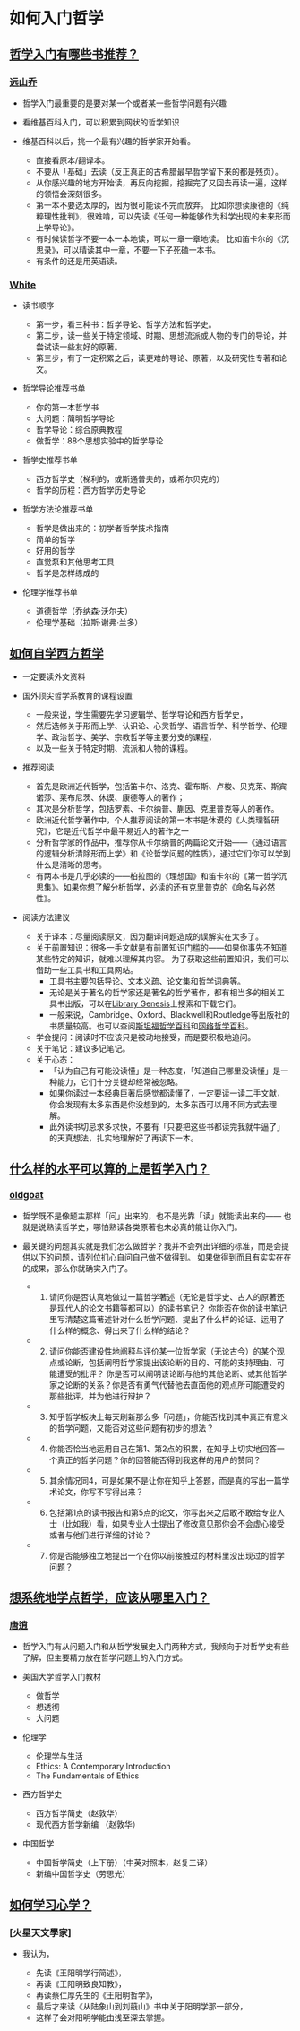 # 如何入门哲学

## [哲学入门有哪些书推荐？][1]

### [远山乔][2]

- 哲学入门最重要的是要对某一个或者某一些哲学问题有兴趣

- 看维基百科入门，可以积累到网状的哲学知识

- 维基百科以后，挑一个最有兴趣的哲学家开始看。
  - 直接看原本/翻译本。
  - 不要从「基础」去读（反正真正的古希腊最早哲学留下来的都是残页）。
  - 从你感兴趣的地方开始读，再反向挖掘，挖掘完了又回去再读一遍，这样的领悟会深刻很多。
  - 第一本不要选太厚的，因为很可能读不完而放弃。
    比如你想读康德的《纯粹理性批判》，很难啃，可以先读《任何一种能够作为科学出现的未来形而上学导论》。
  - 有时候读哲学不要一本一本地读，可以一章一章地读。
    比如笛卡尔的《沉思录》，可以精读其中一章，不要一下子死磕一本书。
  - 有条件的还是用英语读。

### [White][3]

- 读书顺序
  - 第一步，看三种书：哲学导论、哲学方法和哲学史。
  - 第二步，读一些关于特定领域、时期、思想流派或人物的专门的导论，并尝试读一些友好的原著。
  - 第三步，有了一定积累之后，读更难的导论、原著，以及研究性专著和论文。

- 哲学导论推荐书单
  - 你的第一本哲学书
  - 大问题：简明哲学导论
  - 哲学导论：综合原典教程
  - 做哲学：88个思想实验中的哲学导论

- 哲学史推荐书单
  - 西方哲学史（梯利的，或斯通普夫的，或希尔贝克的）
  - 哲学的历程：西方哲学历史导论

- 哲学方法论推荐书单
  - 哲学是做出来的：初学者哲学技术指南
  - 简单的哲学
  - 好用的哲学
  - 直觉泵和其他思考工具
  - 哲学是怎样练成的

- 伦理学推荐书单
  - 道德哲学（乔纳森·沃尔夫）
  - 伦理学基础（拉斯·谢弗·兰多）

## [如何自学西方哲学][4]

- 一定要读外文资料

- 国外顶尖哲学系教育的课程设置
  - 一般来说，学生需要先学习逻辑学、哲学导论和西方哲学史，
  - 然后选修关于形而上学、认识论、心灵哲学、语言哲学、科学哲学、伦理学、政治哲学、美学、宗教哲学等主要分支的课程，
  - 以及一些关于特定时期、流派和人物的课程。

- 推荐阅读
  - 首先是欧洲近代哲学，包括笛卡尔、洛克、霍布斯、卢梭、贝克莱、斯宾诺莎、莱布尼茨、休谟、康德等人的著作；
  - 其次是分析哲学，包括罗素、卡尔纳普、蒯因、克里普克等人的著作。
  - 欧洲近代哲学著作中，个人推荐阅读的第一本书是休谟的《人类理智研究》，它是近代哲学中最平易近人的著作之一
  - 分析哲学家的作品中，推荐你从卡尔纳普的两篇论文开始——《通过语言的逻辑分析清除形而上学》和《论哲学问题的性质》，通过它们你可以学到什么是清晰的思考。
  - 有两本书是几乎必读的——柏拉图的《理想国》和笛卡尔的《第一哲学沉思集》。如果你想了解分析哲学，必读的还有克里普克的《命名与必然性》。

- 阅读方法建议
  - 关于译本：尽量阅读原文，因为翻译问题造成的误解实在太多了。
  - 关于前置知识：很多一手文献是有前置知识门槛的——如果你事先不知道某些特定的知识，就难以理解其内容。
    为了获取这些前置知识，我们可以借助一些工具书和工具网站。
    - 工具书主要包括导论、文本义疏、论文集和哲学词典等。
    - 无论是关于著名的哲学家还是著名的哲学著作，都有相当多的相关工具书出版，可以在[Library Genesis][6]上搜索和下载它们。
    - 一般来说，Cambridge、Oxford、Blackwell和Routledge等出版社的书质量较高。也可以查阅[斯坦福哲学百科][7]和[网络哲学百科][8]。
  - 学会提问：阅读时不应该只是被动地接受，而是要积极地追问。
  - 关于笔记：建议多记笔记。
  - 关于心态：
    - 「认为自己有可能没读懂」是一种态度，「知道自己哪里没读懂」是一种能力，它们十分关键却经常被忽略。
    - 如果你读过一本经典巨著后感觉都读懂了，一定要读一读二手文献，你会发现有太多东西是你没想到的，太多东西可以用不同方式去理解。
    - 此外读书切忌求多求快，不要有「只要把这些书都读完我就牛逼了」的天真想法，扎实地理解好了再读下一本。

## [什么样的水平可以算的上是哲学入门？][5]

### [oldgoat][9]

- 哲学既不是像题主那样「问」出来的，也不是光靠「读」就能读出来的——
  也就是说熟读哲学史，哪怕熟读各类原著也未必真的能让你入门。

- 最关键的问题其实就是我们怎么做哲学？我并不会列出详细的标准，而是会提供以下的问题，请列位扪心自问自己做不做得到。
  如果做得到而且有实实在在的成果，那么你就确实入门了。
   - 1. 请问你是否认真地做过一篇哲学著述（无论是哲学史、古人的原著还是现代人的论文书籍等都可以）的读书笔记？
     你能否在你的读书笔记里写清楚这篇著述针对什么哲学问题、提出了什么样的论证、运用了什么样的概念、得出来了什么样的结论？
   - 2. 请问你能否建设性地阐释与评价某一位哲学家（无论古今）的某个观点或论断，包括阐明哲学家提出该论断的目的、可能的支持理由、可能遭受的批评？
     你是否可以阐明该论断与他的其他论断、或其他哲学家之论断的关系？你是否有勇气代替他去直面他的观点所可能遭受的那些批评，并为他进行辩护？
   - 3. 知乎哲学板块上每天刷新那么多「问题」，你能否找到其中真正有意义的哲学问题，又能否对这些问题有初步的想法？
   - 4. 你能否恰当地运用自己在第1、第2点的积累，在知乎上切实地回答一个真正的哲学问题？你的回答能否得到我这样的用户的赞同？
   - 5. 其余情况同4，可是如果不是让你在知乎上答题，而是真的写出一篇学术论文，你写不写得出来？
   - 6. 包括第1点的读书报告和第5点的论文，你写出来之后敢不敢给专业人士（比如我）看，如果专业人士提出了修改意见那你会不会虚心接受或者与他们进行详细的讨论？
   - 7. 你是否能够独立地提出一个在你以前接触过的材料里没出现过的哲学问题？

## [想系统地学点哲学，应该从哪里入门？][13]

### [唐逍][14]

- 哲学入门有从问题入门和从哲学发展史入门两种方式，我倾向于对哲学史有些了解，但主要精力放在哲学问题上的入门方式。

- 美国大学哲学入门教材
  - 做哲学
  - 想透彻
  - 大问题

- 伦理学
  - 伦理学与生活
  - Ethics: A Contemporary Introduction
  - The Fundamentals of Ethics

- 西方哲学史
  - 西方哲学简史（赵敦华）
  - 现代西方哲学新编 （赵敦华）

- 中国哲学
  - 中国哲学简史（上下册）（中英对照本，赵复三译）
  - 新编中国哲学史（劳思光）

## [如何学习心学？][10]

### [火星天文學家]

- 我认为，
  - 先读《王阳明学行简述》，
  - 再读《王阳明致良知教》，
  - 再读蔡仁厚先生的《王阳明哲学》，
  - 最后才来读《从陆象山到刘蕺山》书中关于阳明学那一部分，
  - 这样子会对阳明学能由浅至深去掌握。

  [1]: https://www.zhihu.com/question/19588342
  [2]: https://www.zhihu.com/question/19588342/answer/779421801
  [3]: https://www.zhihu.com/question/19588342/answer/786026336
  [4]: https://zhuanlan.zhihu.com/p/41845770
  [5]: https://www.zhihu.com/question/27213448
  [6]: http://libgen.rs/
  [7]: https://plato.stanford.edu/
  [8]: https://iep.utm.edu/
  [9]: https://www.zhihu.com/question/27213448/answer/35791994
  [10]: https://www.zhihu.com/question/19965816
  [11]: https://www.zhihu.com/question/23094965
  [12]: https://www.zhihu.com/question/23094965/answer/51578860
  [13]: https://www.zhihu.com/question/19861542
  [14]: https://www.zhihu.com/question/19861542/answer/13227309
